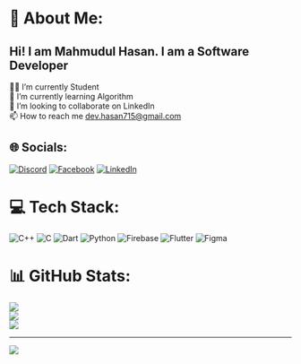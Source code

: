 # 💫 About Me:
## Hi! I am Mahmudul Hasan. I am a Software Developer
🧑‍🎓 I’m currently Student<br>🌱 I’m currently learning Algorithm<br>👯 I’m looking to collaborate on LinkedIn <br>📫 How to reach me dev.hasan715@gmail.com


## 🌐 Socials:
[![Discord](https://img.shields.io/badge/Discord-%237289DA.svg?logo=discord&logoColor=white)](https://discord.gg/845917377514045450) [![Facebook](https://img.shields.io/badge/Facebook-%231877F2.svg?logo=Facebook&logoColor=white)](https://facebook.com/dev.hasan0007) [![LinkedIn](https://img.shields.io/badge/LinkedIn-%230077B5.svg?logo=linkedin&logoColor=white)](https://linkedin.com/in/https://www.linkedin.com/in/mahmudul-hasan-a195a0293/) 

# 💻 Tech Stack:
![C++](https://img.shields.io/badge/c++-%2300599C.svg?style=for-the-badge&logo=c%2B%2B&logoColor=white) ![C](https://img.shields.io/badge/c-%2300599C.svg?style=for-the-badge&logo=c&logoColor=white) ![Dart](https://img.shields.io/badge/dart-%230175C2.svg?style=for-the-badge&logo=dart&logoColor=white) ![Python](https://img.shields.io/badge/python-3670A0?style=for-the-badge&logo=python&logoColor=ffdd54) ![Firebase](https://img.shields.io/badge/firebase-%23039BE5.svg?style=for-the-badge&logo=firebase) ![Flutter](https://img.shields.io/badge/Flutter-%2302569B.svg?style=for-the-badge&logo=Flutter&logoColor=white) ![Figma](https://img.shields.io/badge/figma-%23F24E1E.svg?style=for-the-badge&logo=figma&logoColor=white)
# 📊 GitHub Stats:
![](https://github-readme-stats.vercel.app/api?username=mahmudulhasan-app&theme=dark&hide_border=false&include_all_commits=false&count_private=false)<br/>
![](https://nirzak-streak-stats.vercel.app/?user=mahmudulhasan-app&theme=dark&hide_border=false)<br/>
![](https://github-readme-stats.vercel.app/api/top-langs/?username=mahmudulhasan-app&theme=dark&hide_border=false&include_all_commits=false&count_private=false&layout=compact)

---
[![](https://visitcount.itsvg.in/api?id=mahmudulhasan-app&icon=0&color=0)](https://visitcount.itsvg.in)

<!-- Proudly created with GPRM ( https://gprm.itsvg.in ) -->
